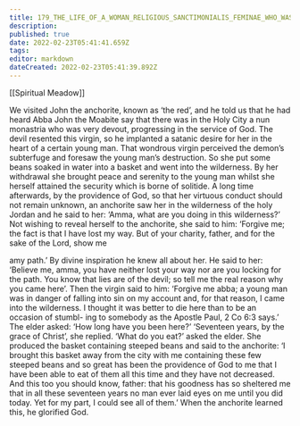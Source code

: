 ```yaml
---
title: 179_THE_LIFE_OF_A_WOMAN_RELIGIOUS_SANCTIMONIALIS_FEMINAE_WHO_WAS_FROM_THE_HOLY_CITy
description: 
published: true
date: 2022-02-23T05:41:41.659Z
tags: 
editor: markdown
dateCreated: 2022-02-23T05:41:39.892Z
---
```


[[Spiritual Meadow]]
 
We visited John the anchorite, known as ‘the red’, and he told us that he had heard Abba John the Moabite say that there was in the Holy City a nun monastria who was very devout, progressing in the service of God. The devil resented this virgin, so he implanted a satanic desire for her in the heart of a certain young man. That wondrous virgin perceived the demon’s subterfuge and foresaw the young man’s destruction. So she put some beans soaked in water into a basket and went into the wilderness. By her withdrawal she brought peace and serenity to the young man whilst she herself attained the security which is borne of solitide. A long time afterwards, by the providence of God, so that her virtuous conduct should not remain unknown, an anchorite saw her in the wilderness of the holy Jordan and he said to her: ‘Amma, what are you doing in this wilderness?’ Not wishing to reveal herself to the anchorite, she said to him: ‘Forgive me; the fact is that I have lost my way. But of your charity, father, and for the sake of the Lord, show me  
 
amy path.’ By divine inspiration he knew all about her. He said to her: ‘Believe me, amma, you have neither lost your way nor are you locking for the path. You know that lies are of the devil; so tell me the real reason why you came here’. Then the virgin said to him: ‘Forgive me abba; a young man was in danger of falling into sin on my account and, for that reason, I came into the wilderness. I thought it was better to die here than to be an occasion of stumbl- ing to somebody as the Apostle Paul, 2 Co 6:3 says.’ The elder asked: ‘How long have you been here?’ ‘Seventeen years, by the grace of Christ’, she replied. ‘What do you eat?’ asked the elder. She produced the basket containing steeped beans and said to the anchorite: ‘I brought this basket away from the city with me containing these few steeped beans and so great has been the providence of God to me that I have been able to eat of them all this time and they have not decreased. And this too you should know, father: that his goodness has so sheltered me that in all these seventeen years no man ever laid eyes on me until you did today. Yet for my part, I could see all of them.’ When the anchorite learned this, he glorified God. 
